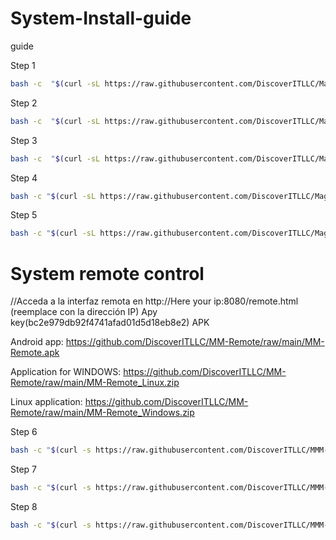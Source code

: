 # System-Install-guide
guide

Step 1
````bash
bash -c  "$(curl -sL https://raw.githubusercontent.com/DiscoverITLLC/MagicMirror_scripts/master/raspberry.sh)"
````
Step 2
````bash
bash -c  "$(curl -sL https://raw.githubusercontent.com/DiscoverITLLC/MagicMirror_scripts/master/upgrade-script.sh)"
````
Step 3
````bash
bash -c  "$(curl -sL https://raw.githubusercontent.com/DiscoverITLLC/MagicMirror_scripts/master/upgrade-script.sh)" apply
````
Step 4
````bash
bash -c "$(curl -sL https://raw.githubusercontent.com/DiscoverITLLC/MagicMirror_scripts/master/screensaveroff.sh)"
````
Step 5
````bash
bash -c "$(curl -sL https://raw.githubusercontent.com/DiscoverITLLC/MagicMirror_scripts/master/fixuppm2.sh)"
````

# System remote control
//Acceda a la interfaz remota en http://Here your ip:8080/remote.html (reemplace con la dirección IP)
Apy key(bc2e979db92f4741afad01d5d18eb8e2) APK

Android app:
https://github.com/DiscoverITLLC/MM-Remote/raw/main/MM-Remote.apk

Application for WINDOWS:
https://github.com/DiscoverITLLC/MM-Remote/raw/main/MM-Remote_Linux.zip

Linux application:
https://github.com/DiscoverITLLC/MM-Remote/raw/main/MM-Remote_Windows.zip

Step 6
````bash
bash -c "$(curl -s https://raw.githubusercontent.com/DiscoverITLLC/MMM-Remote-Control/master/installer.sh)"
````
Step 7
````bash
bash -c "$(curl -s https://raw.githubusercontent.com/DiscoverITLLC/MMM-Videoplayer/master/installer.sh)"
````
Step 8
````bash
bash -c "$(curl -s https://raw.githubusercontent.com/DiscoverITLLC/MMM-BackgroundSlideshow/master/installer.sh)"
````

